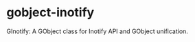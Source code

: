 gobject-inotify
===============

GInotify: A GObject class for Inotify API and GObject unification.
